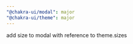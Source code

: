 ```yaml
---
"@chakra-ui/modal": major
"@chakra-ui/theme": major
---
```


add size to modal with reference to theme.sizes
